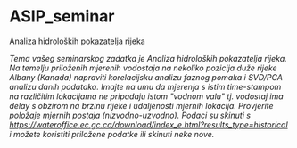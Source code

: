 # ASIP_seminar
Analiza hidroloških pokazatelja rijeka

*Tema vašeg seminarskog zadatka je Analiza hidroloških pokazatelja rijeka.
Na temelju priloženih mjerenih vodostaja na nekoliko pozicija duže rijeke Albany (Kanada) napraviti korelacijsku analizu faznog pomaka i SVD/PCA analizu danih podataka.
Imajte na umu da mjerenja s istim time-stampom na različitim lokacijama ne pripadaju istom "vodnom valu" tj. vodostaj ima delay s obzirom na brzinu rijeke i udaljenosti mjernih lokacija.
Provjerite položaje mjernih postaja (nizvodno-uzvodno). 
Podaci su skinuti s https://wateroffice.ec.gc.ca/download/index_e.html?results_type=historical i možete koristiti priložene podatke ili skinuti neke nove.*
